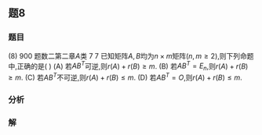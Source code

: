 ## 题8
### 题目
(8) 900 题数二第二章$A$类 7 7 已知矩阵$A, B$均为$n \times m$矩阵$(n, m \geq 2)$,则下列命题中,正确的是( ) 
(A) 若$AB^T$可逆,则$r(A) + r(B) \geq m$. 
(B) 若$AB^T = E_n$,则$r(A) + r(B) \geq m$. 
(C) 若$AB^T$不可逆,则$r(A) + r(B) \leq m$. 
(D) 若$AB^T = O$,则$r(A) + r(B) \leq m$. 
### 分析

### 解